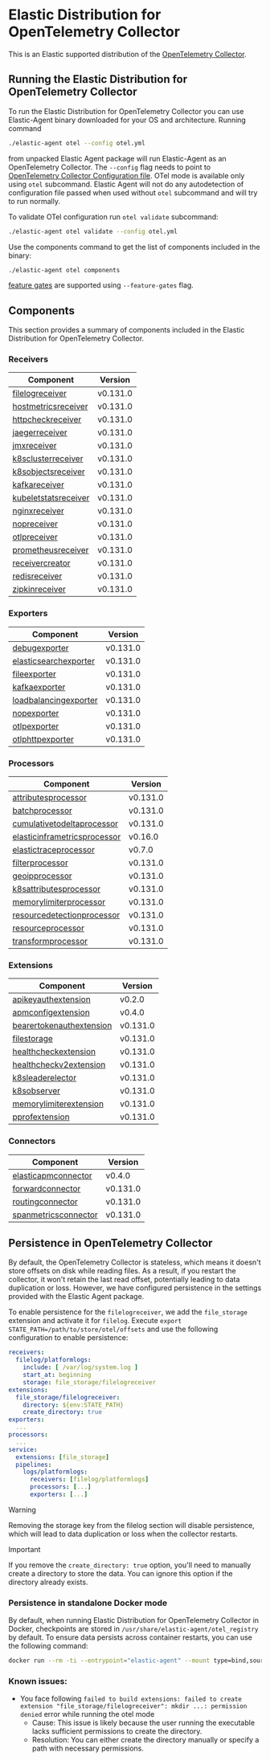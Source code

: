 # Elastic Distribution for OpenTelemetry Collector

This is an Elastic supported distribution of the [OpenTelemetry Collector](https://github.com/open-telemetry/opentelemetry-collector).

## Running the Elastic Distribution for OpenTelemetry Collector

To run the Elastic Distribution for OpenTelemetry Collector you can use Elastic-Agent binary downloaded for your OS and architecture.
Running command

```bash
./elastic-agent otel --config otel.yml
```

from unpacked Elastic Agent package will run Elastic-Agent as an OpenTelemetry Collector. The `--config` flag needs to point to [OpenTelemetry Collector Configuration file](https://opentelemetry.io/docs/collector/configuration/). OTel mode is available only using `otel` subcommand. Elastic Agent will not do any autodetection of configuration file passed when used without `otel` subcommand and will try to run normally.

To validate OTel configuration run `otel validate` subcommand:

```bash
./elastic-agent otel validate --config otel.yml
```

Use the components command to get the list of components included in the binary:

```bash
./elastic-agent otel components
```

[feature gates](https://github.com/open-telemetry/opentelemetry-collector/blob/main/featuregate/README.md#controlling-gates) are supported using `--feature-gates` flag.

## Components

This section provides a summary of components included in the Elastic Distribution for OpenTelemetry Collector.

### Receivers

| Component | Version |
|---|---|
| [filelogreceiver](https://github.com/open-telemetry/opentelemetry-collector-contrib/blob/receiver/filelogreceiver/v0.131.0/receiver/filelogreceiver/README.md) | v0.131.0 |
| [hostmetricsreceiver](https://github.com/open-telemetry/opentelemetry-collector-contrib/blob/receiver/hostmetricsreceiver/v0.131.0/receiver/hostmetricsreceiver/README.md) | v0.131.0 |
| [httpcheckreceiver](https://github.com/open-telemetry/opentelemetry-collector-contrib/blob/receiver/httpcheckreceiver/v0.131.0/receiver/httpcheckreceiver/README.md) | v0.131.0 |
| [jaegerreceiver](https://github.com/open-telemetry/opentelemetry-collector-contrib/blob/receiver/jaegerreceiver/v0.131.0/receiver/jaegerreceiver/README.md) | v0.131.0 |
| [jmxreceiver](https://github.com/open-telemetry/opentelemetry-collector-contrib/blob/receiver/jmxreceiver/v0.131.0/receiver/jmxreceiver/README.md) | v0.131.0 |
| [k8sclusterreceiver](https://github.com/open-telemetry/opentelemetry-collector-contrib/blob/receiver/k8sclusterreceiver/v0.131.0/receiver/k8sclusterreceiver/README.md) | v0.131.0 |
| [k8sobjectsreceiver](https://github.com/open-telemetry/opentelemetry-collector-contrib/blob/receiver/k8sobjectsreceiver/v0.131.0/receiver/k8sobjectsreceiver/README.md) | v0.131.0 |
| [kafkareceiver](https://github.com/open-telemetry/opentelemetry-collector-contrib/blob/receiver/kafkareceiver/v0.131.0/receiver/kafkareceiver/README.md) | v0.131.0 |
| [kubeletstatsreceiver](https://github.com/open-telemetry/opentelemetry-collector-contrib/blob/receiver/kubeletstatsreceiver/v0.131.0/receiver/kubeletstatsreceiver/README.md) | v0.131.0 |
| [nginxreceiver](https://github.com/open-telemetry/opentelemetry-collector-contrib/blob/receiver/nginxreceiver/v0.131.0/receiver/nginxreceiver/README.md) | v0.131.0 |
| [nopreceiver](https://github.com/open-telemetry/opentelemetry-collector/blob/receiver/nopreceiver/v0.131.0/receiver/nopreceiver/README.md) | v0.131.0 |
| [otlpreceiver](https://github.com/open-telemetry/opentelemetry-collector/blob/receiver/otlpreceiver/v0.131.0/receiver/otlpreceiver/README.md) | v0.131.0 |
| [prometheusreceiver](https://github.com/open-telemetry/opentelemetry-collector-contrib/blob/receiver/prometheusreceiver/v0.131.0/receiver/prometheusreceiver/README.md) | v0.131.0 |
| [receivercreator](https://github.com/open-telemetry/opentelemetry-collector-contrib/blob/receiver/receivercreator/v0.131.0/receiver/receivercreator/README.md) | v0.131.0 |
| [redisreceiver](https://github.com/open-telemetry/opentelemetry-collector-contrib/blob/receiver/redisreceiver/v0.131.0/receiver/redisreceiver/README.md) | v0.131.0 |
| [zipkinreceiver](https://github.com/open-telemetry/opentelemetry-collector-contrib/blob/receiver/zipkinreceiver/v0.131.0/receiver/zipkinreceiver/README.md) | v0.131.0 |

### Exporters

| Component | Version |
|---|---|
| [debugexporter](https://github.com/open-telemetry/opentelemetry-collector/blob/exporter/debugexporter/v0.131.0/exporter/debugexporter/README.md) | v0.131.0 |
| [elasticsearchexporter](https://github.com/open-telemetry/opentelemetry-collector-contrib/blob/exporter/elasticsearchexporter/v0.131.0/exporter/elasticsearchexporter/README.md) | v0.131.0 |
| [fileexporter](https://github.com/open-telemetry/opentelemetry-collector-contrib/blob/exporter/fileexporter/v0.131.0/exporter/fileexporter/README.md) | v0.131.0 |
| [kafkaexporter](https://github.com/open-telemetry/opentelemetry-collector-contrib/blob/exporter/kafkaexporter/v0.131.0/exporter/kafkaexporter/README.md) | v0.131.0 |
| [loadbalancingexporter](https://github.com/open-telemetry/opentelemetry-collector-contrib/blob/exporter/loadbalancingexporter/v0.131.0/exporter/loadbalancingexporter/README.md) | v0.131.0 |
| [nopexporter](https://github.com/open-telemetry/opentelemetry-collector/blob/exporter/nopexporter/v0.131.0/exporter/nopexporter/README.md) | v0.131.0 |
| [otlpexporter](https://github.com/open-telemetry/opentelemetry-collector/blob/exporter/otlpexporter/v0.131.0/exporter/otlpexporter/README.md) | v0.131.0 |
| [otlphttpexporter](https://github.com/open-telemetry/opentelemetry-collector/blob/exporter/otlphttpexporter/v0.131.0/exporter/otlphttpexporter/README.md) | v0.131.0 |

### Processors

| Component | Version |
|---|---|
| [attributesprocessor](https://github.com/open-telemetry/opentelemetry-collector-contrib/blob/processor/attributesprocessor/v0.131.0/processor/attributesprocessor/README.md) | v0.131.0 |
| [batchprocessor](https://github.com/open-telemetry/opentelemetry-collector/blob/processor/batchprocessor/v0.131.0/processor/batchprocessor/README.md) | v0.131.0 |
| [cumulativetodeltaprocessor](https://github.com/open-telemetry/opentelemetry-collector-contrib/blob/processor/cumulativetodeltaprocessor/v0.131.0/processor/cumulativetodeltaprocessor/README.md) | v0.131.0 |
| [elasticinframetricsprocessor](https://github.com/elastic/opentelemetry-collector-components/blob/processor/elasticinframetricsprocessor/v0.16.0/processor/elasticinframetricsprocessor/README.md) | v0.16.0 |
| [elastictraceprocessor](https://github.com/elastic/opentelemetry-collector-components/blob/processor/elastictraceprocessor/v0.7.0/processor/elastictraceprocessor/README.md) | v0.7.0 |
| [filterprocessor](https://github.com/open-telemetry/opentelemetry-collector-contrib/blob/processor/filterprocessor/v0.131.0/processor/filterprocessor/README.md) | v0.131.0 |
| [geoipprocessor](https://github.com/open-telemetry/opentelemetry-collector-contrib/blob/processor/geoipprocessor/v0.131.0/processor/geoipprocessor/README.md) | v0.131.0 |
| [k8sattributesprocessor](https://github.com/open-telemetry/opentelemetry-collector-contrib/blob/processor/k8sattributesprocessor/v0.131.0/processor/k8sattributesprocessor/README.md) | v0.131.0 |
| [memorylimiterprocessor](https://github.com/open-telemetry/opentelemetry-collector/blob/processor/memorylimiterprocessor/v0.131.0/processor/memorylimiterprocessor/README.md) | v0.131.0 |
| [resourcedetectionprocessor](https://github.com/open-telemetry/opentelemetry-collector-contrib/blob/processor/resourcedetectionprocessor/v0.131.0/processor/resourcedetectionprocessor/README.md) | v0.131.0 |
| [resourceprocessor](https://github.com/open-telemetry/opentelemetry-collector-contrib/blob/processor/resourceprocessor/v0.131.0/processor/resourceprocessor/README.md) | v0.131.0 |
| [transformprocessor](https://github.com/open-telemetry/opentelemetry-collector-contrib/blob/processor/transformprocessor/v0.131.0/processor/transformprocessor/README.md) | v0.131.0 |

### Extensions

| Component | Version |
|---|---|
| [apikeyauthextension](https://github.com/elastic/opentelemetry-collector-components/blob/extension/apikeyauthextension/v0.2.0/extension/apikeyauthextension/README.md) | v0.2.0 |
| [apmconfigextension](https://github.com/elastic/opentelemetry-collector-components/blob/extension/apmconfigextension/v0.4.0/extension/apmconfigextension/README.md) | v0.4.0 |
| [bearertokenauthextension](https://github.com/open-telemetry/opentelemetry-collector-contrib/blob/extension/bearertokenauthextension/v0.131.0/extension/bearertokenauthextension/README.md) | v0.131.0 |
| [filestorage](https://github.com/open-telemetry/opentelemetry-collector-contrib/blob/extension/storage/filestorage/v0.131.0/extension/storage/filestorage/README.md) | v0.131.0 |
| [healthcheckextension](https://github.com/open-telemetry/opentelemetry-collector-contrib/blob/extension/healthcheckextension/v0.131.0/extension/healthcheckextension/README.md) | v0.131.0 |
| [healthcheckv2extension](https://github.com/open-telemetry/opentelemetry-collector-contrib/blob/extension/healthcheckv2extension/v0.131.0/extension/healthcheckv2extension/README.md) | v0.131.0 |
| [k8sleaderelector](https://github.com/open-telemetry/opentelemetry-collector-contrib/blob/extension/k8sleaderelector/v0.131.0/extension/k8sleaderelector/README.md) | v0.131.0 |
| [k8sobserver](https://github.com/open-telemetry/opentelemetry-collector-contrib/blob/extension/observer/k8sobserver/v0.131.0/extension/observer/k8sobserver/README.md) | v0.131.0 |
| [memorylimiterextension](https://github.com/open-telemetry/opentelemetry-collector/blob/extension/memorylimiterextension/v0.131.0/extension/memorylimiterextension/README.md) | v0.131.0 |
| [pprofextension](https://github.com/open-telemetry/opentelemetry-collector-contrib/blob/extension/pprofextension/v0.131.0/extension/pprofextension/README.md) | v0.131.0 |

### Connectors

| Component | Version |
|---|---|
| [elasticapmconnector](https://github.com/elastic/opentelemetry-collector-components/blob/connector/elasticapmconnector/v0.4.0/connector/elasticapmconnector/README.md) | v0.4.0 |
| [forwardconnector](https://github.com/open-telemetry/opentelemetry-collector/blob/connector/forwardconnector/v0.131.0/connector/forwardconnector/README.md) | v0.131.0 |
| [routingconnector](https://github.com/open-telemetry/opentelemetry-collector-contrib/blob/connector/routingconnector/v0.131.0/connector/routingconnector/README.md) | v0.131.0 |
| [spanmetricsconnector](https://github.com/open-telemetry/opentelemetry-collector-contrib/blob/connector/spanmetricsconnector/v0.131.0/connector/spanmetricsconnector/README.md) | v0.131.0 |
## Persistence in OpenTelemetry Collector

By default, the OpenTelemetry Collector is stateless, which means it doesn't store offsets on disk while reading files. As a result, if you restart the collector, it won't retain the last read offset, potentially leading to data duplication or loss. However, we have configured persistence in the settings provided with the Elastic Agent package.

To enable persistence for the `filelogreceiver`, we add the `file_storage` extension and activate it for `filelog`.
Execute `export STATE_PATH=/path/to/store/otel/offsets` and use the following configuration to enable persistence:

```yaml
receivers:
  filelog/platformlogs:
    include: [ /var/log/system.log ]
    start_at: beginning
    storage: file_storage/filelogreceiver
extensions:
  file_storage/filelogreceiver:
    directory: ${env:STATE_PATH}
    create_directory: true
exporters:
  ...
processors:
  ...
service:
  extensions: [file_storage]
  pipelines:
    logs/platformlogs:
      receivers: [filelog/platformlogs]
      processors: [...]
      exporters: [...]
```

> [!WARNING]
Removing the storage key from the filelog section will disable persistence, which will lead to data duplication or loss when the collector restarts.

> [!IMPORTANT]
If you remove the `create_directory: true` option, you'll need to manually create a directory to store the data. You can ignore this option if the directory already exists.

### Persistence in standalone Docker mode

By default, when running Elastic Distribution for OpenTelemetry Collector in Docker, checkpoints are stored in `/usr/share/elastic-agent/otel_registry` by default. To ensure data persists across container restarts, you can use the following command:

```bash
docker run --rm -ti --entrypoint="elastic-agent" --mount type=bind,source=/path/on/host,target=/usr/share/elastic-agent/otel_registry  docker.elastic.co/elastic-agent/elastic-agent:8.18.0-SNAPSHOT otel
```

### Known issues:
-  You face following `failed to build extensions: failed to create extension "file_storage/filelogreceiver": mkdir ...: permission denied` error while running the otel mode
	- Cause: This issue is likely because the user running the executable lacks sufficient permissions to create the directory.
	- Resolution: You can either create the directory manually or specify a path with necessary permissions.
